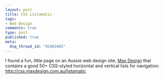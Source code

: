 ```yaml
--- 
layout: post
title: CSS Listamatic
tags: 
- Web Design
comments: true
type: post
published: true
meta: 
  dsq_thread_id: "92483485"
---
```

I found a fun, little page on an Aussie web design site, <a href="http://www.maxdesign.com.au/">Max Design</a> that contains a good 50+ CSS-styled horizontal and vertical lists for navigation: <a href="http://css.maxdesign.com.au/listamatic">http://css.maxdesign.com.au/listamatic</a>
